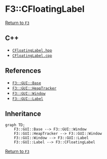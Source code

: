 # F3::CFloatingLabel

[Return to `F3`](/docs/F3.md)

## C++

- [`CFloatingLabel.hpp`](/c++/include/CFloatingLabel.hpp)
- [`CFloatingLabel.cpp`](/c++/source/CFloatingLabel.cpp)

## References

- [`F3::GUI::Base`](/docs/F3/GUI/Base.md)
- [`F3::GUI::HeapTracker`](/docs/F3/GUI/HeapTracker.md)
- [`F3::GUI::Window`](/docs/F3/GUI/Window.md)
- [`F3::GUI::Label`](/docs/F3/GUI/Label.md)

## Inheritance

```mermaid
graph TD;
    F3::GUI::Base --> F3::GUI::Window
    F3::GUI::HeapTracker --> F3::GUI::Window
    F3::GUI::Window --> F3::GUI::Label
    F3::GUI::Label --> F3::CFloatingLabel
```

[Return to `F3`](/docs/F3.md)